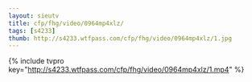```yaml
--- 
layout: sieutv
title: cfp/fhg/video/0964mp4xlz/
tags: [s4233]
thumb: http://s4233.wtfpass.com/cfp/fhg/video/0964mp4xlz/1.jpg
---
```

{% include tvpro key="http://s4233.wtfpass.com/cfp/fhg/video/0964mp4xlz/1.mp4" %} 
